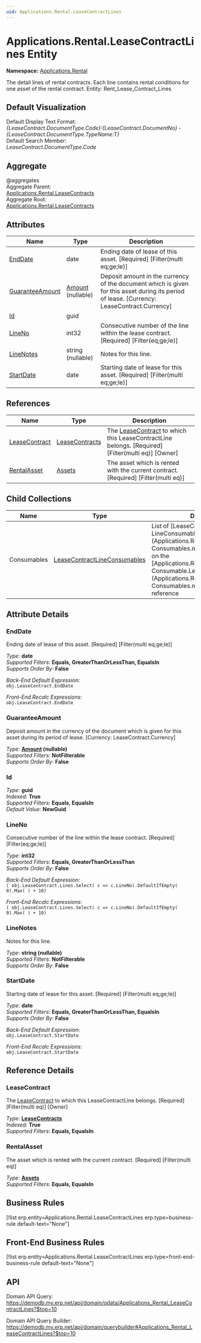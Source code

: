 ```yaml
---
uid: Applications.Rental.LeaseContractLines
---
```

# Applications.Rental.LeaseContractLines Entity

**Namespace:** [Applications.Rental](Applications.Rental.md)  

The detail lines of rental contracts. Each line contains rental conditions for one asset of the rental contract. Entity: Rent_Lease_Contract_Lines

## Default Visualization
Default Display Text Format:  
_{LeaseContract.DocumentType.Code}:{LeaseContract.DocumentNo} - {LeaseContract.DocumentType.TypeName:T}_  
Default Search Member:  
_LeaseContract.DocumentType.Code_  

## Aggregate
  @aggregates  
Aggregate Parent:  
[Applications.Rental.LeaseContracts](Applications.Rental.LeaseContracts.md)  
Aggregate Root:  
[Applications.Rental.LeaseContracts](Applications.Rental.LeaseContracts.md)  

## Attributes

| Name | Type | Description |
| ---- | ---- | --- |
| [EndDate](Applications.Rental.LeaseContractLines.md#enddate) | date | Ending date of lease of this asset. [Required] [Filter(multi eq;ge;le)] 
| [GuaranteeAmount](Applications.Rental.LeaseContractLines.md#guaranteeamount) | [Amount](../data-types.md#amount) (nullable) | Deposit amount in the currency of the document which is given for this asset during its period of lease. [Currency: LeaseContract.Currency] 
| [Id](Applications.Rental.LeaseContractLines.md#id) | guid |  
| [LineNo](Applications.Rental.LeaseContractLines.md#lineno) | int32 | Consecutive number of the line within the lease contract. [Required] [Filter(eq;ge;le)] 
| [LineNotes](Applications.Rental.LeaseContractLines.md#linenotes) | string (nullable) | Notes for this line. 
| [StartDate](Applications.Rental.LeaseContractLines.md#startdate) | date | Starting date of lease for this asset. [Required] [Filter(multi eq;ge;le)] 

## References

| Name | Type | Description |
| ---- | ---- | --- |
| [LeaseContract](Applications.Rental.LeaseContractLines.md#leasecontract) | [LeaseContracts](Applications.Rental.LeaseContracts.md) | The [LeaseContract](Applications.Rental.LeaseContractLines.md#leasecontract) to which this LeaseContractLine belongs. [Required] [Filter(multi eq)] [Owner] |
| [RentalAsset](Applications.Rental.LeaseContractLines.md#rentalasset) | [Assets](Applications.Rental.Assets.md) | The asset which is rented with the current contract. [Required] [Filter(multi eq)] |

## Child Collections

| Name | Type | Description |
| ---- | ---- | --- |
| Consumables | [LeaseContractLineConsumables](Applications.Rental.LeaseContractLineConsumables.md) | List of [LeaseContract<br />LineConsumable](Applications.Rental.LeaseContractLine<br />Consumables.md) child objects, based on the [Applications.Rental.LeaseContractLine<br />Consumable.LeaseLine](Applications.Rental.LeaseContractLine<br />Consumables.md#leaseline) back reference 


## Attribute Details

### EndDate

Ending date of lease of this asset. [Required] [Filter(multi eq;ge;le)]

_Type_: **date**  
_Supported Filters_: **Equals, GreaterThanOrLessThan, EqualsIn**  
_Supports Order By_: **False**  

_Back-End Default Expression:_  
`obj.LeaseContract.EndDate`

_Front-End Recalc Expressions:_  
`obj.LeaseContract.EndDate`
### GuaranteeAmount

Deposit amount in the currency of the document which is given for this asset during its period of lease. [Currency: LeaseContract.Currency]

_Type_: **[Amount](../data-types.md#amount) (nullable)**  
_Supported Filters_: **NotFilterable**  
_Supports Order By_: **False**  

### Id

_Type_: **guid**  
_Indexed_: **True**  
_Supported Filters_: **Equals, EqualsIn**  
_Default Value_: **NewGuid**  

### LineNo

Consecutive number of the line within the lease contract. [Required] [Filter(eq;ge;le)]

_Type_: **int32**  
_Supported Filters_: **Equals, GreaterThanOrLessThan**  
_Supports Order By_: **False**  

_Back-End Default Expression:_  
`( obj.LeaseContract.Lines.Select( c => c.LineNo).DefaultIfEmpty( 0).Max( ) + 10)`

_Front-End Recalc Expressions:_  
`( obj.LeaseContract.Lines.Select( c => c.LineNo).DefaultIfEmpty( 0).Max( ) + 10)`
### LineNotes

Notes for this line.

_Type_: **string (nullable)**  
_Supported Filters_: **NotFilterable**  
_Supports Order By_: **False**  

### StartDate

Starting date of lease for this asset. [Required] [Filter(multi eq;ge;le)]

_Type_: **date**  
_Supported Filters_: **Equals, GreaterThanOrLessThan, EqualsIn**  
_Supports Order By_: **False**  

_Back-End Default Expression:_  
`obj.LeaseContract.StartDate`

_Front-End Recalc Expressions:_  
`obj.LeaseContract.StartDate`

## Reference Details

### LeaseContract

The [LeaseContract](Applications.Rental.LeaseContractLines.md#leasecontract) to which this LeaseContractLine belongs. [Required] [Filter(multi eq)] [Owner]

_Type_: **[LeaseContracts](Applications.Rental.LeaseContracts.md)**  
_Indexed_: **True**  
_Supported Filters_: **Equals, EqualsIn**  

### RentalAsset

The asset which is rented with the current contract. [Required] [Filter(multi eq)]

_Type_: **[Assets](Applications.Rental.Assets.md)**  
_Supported Filters_: **Equals, EqualsIn**  



## Business Rules

[!list erp.entity=Applications.Rental.LeaseContractLines erp.type=business-rule default-text="None"]

## Front-End Business Rules

[!list erp.entity=Applications.Rental.LeaseContractLines erp.type=front-end-business-rule default-text="None"]

## API

Domain API Query:
<https://demodb.my.erp.net/api/domain/odata/Applications_Rental_LeaseContractLines?$top=10>

Domain API Query Builder:
<https://demodb.my.erp.net/api/domain/querybuilder#Applications_Rental_LeaseContractLines?$top=10>

